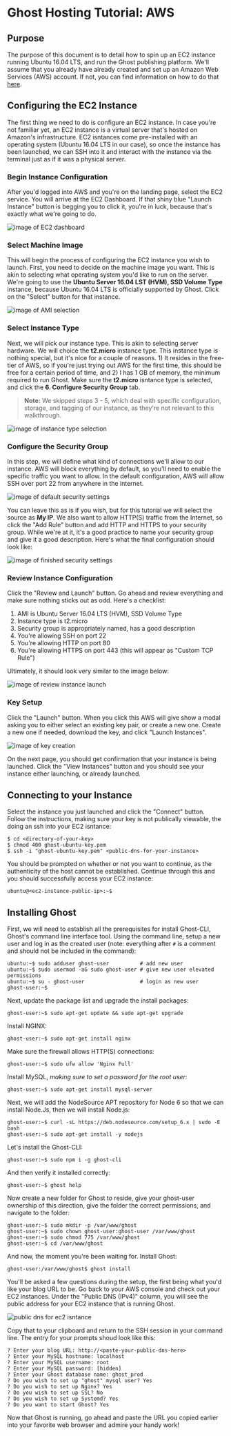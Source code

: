 # Ghost Hosting Tutorial: AWS

## Purpose

The purpose of this document is to detail how to spin up an EC2 instance running Ubuntu 16.04 LTS, and run the Ghost publishing platform. We'll assume that you already have already created and set up an Amazon Web Services (AWS) account. If not, you can find information on how to do that [here](https://aws.amazon.com/premiumsupport/knowledge-center/create-and-activate-aws-account/).

## Configuring the EC2 Instance

The first thing we need to do is configure an EC2 instance. In case you're not familiar yet, an EC2 instance is a virtual server that's hosted on Amazon's infrastructure. EC2 isntances come pre-installed with an operating system (Ubuntu 16.04 LTS in our case), so once the instance has been launched, we can SSH into it and interact with the instance via the terminal just as if it was a physical server.

### Begin Instance Configuration

After you'd logged into AWS and you're on the landing page, select the EC2 service. You will arrive at the EC2 Dashboard. If that shiny blue "Launch Instance" button is begging you to click it, you're in luck, because that's exactly what we're going to do.

![image of EC2 dashboard](images/1_EC2_Home.png)

### Select Machine Image

This will begin the process of configuring the EC2 instance you wish to launch. First, you need to decide on the machine image you want. This is akin to selecting what operating system you'd like to run on the server. We're going to use the **Ubuntu Server 16.04 LST (HVM), SSD Volume Type** instance, because Ubuntu 16.04 LTS is officially supported by Ghost. Click on the "Select" button for that instance.

![image of AMI selection](images/2_AMI_Selection.png)

### Select Instance Type

Next, we will pick our instance type. This is akin to selecting server hardware. We will choice the **t2.micro** instance type. This instance type is nothing special, but it's nice for a couple of reasons. 1) It resides in the free-tier of AWS, so if you're just trying out AWS for the first time, this should be free for a certain period of time, and 2) I has 1 GB of memory, the minimum required to run Ghost. Make sure the **t2.micro** isntance type is selected, and click the **6. Configure Security Group** tab.

> **Note:** We skipped steps 3 - 5, which deal with specific configuration, storage, and tagging of our instance, as they're not relevant to this walkthrough.

![image of instance type selection](images/3_Instance_Type_Selection.png)

### Configure the Security Group

In this step, we will define what kind of connections we'll allow to our instance. AWS will block everything by default, so you'll need to enable the specific traffic you want to allow. In the default configuration, AWS will allow SSH over port 22 from anywhere in the internet.

![image of default security settings](images/4_Sec_Group_Conf_Start.png)

You can leave this as is if you wish, but for this tutorial we will select the source as **My IP**. We also want to allow HTTP(S) traffic from the Internet, so click the "Add Rule" button and add HTTP and HTTPS to your security group. While we're at it, it's a good practice to name your security group and give it a good description. Here's what the final configuration should look like:

![image of finished security settings](images/5_Sec_Group_Conf_Finish.png)

### Review Instance Configuration

Click the "Review and Launch" button. Go ahead and review everything and make sure nothing sticks out as odd. Here's a checklist:

1. AMI is Ubuntu Server 16.04 LTS (HVM), SSD Volume Type
2. Instance type is t2.micro
3. Security group is appropriately named, has a good description
4. You're allowing SSH on port 22
5. You're allowing HTTP on port 80
6. You're allowing HTTPS on port 443 (this will appear as "Custom TCP Rule")

Ultimately, it should look very similar to the image below:

![image of review instance launch](images/6_Review_Instance_Launch.png)

### Key Setup

Click the "Launch" button. When you click this AWS will give show a modal asking you to either select an existing key pair, or create a new one. Create a new one if needed, download the key, and click "Launch Instances".

![image of key creation](images/7_Key_Creation_And_Download.png)

On the next page, you should get confirmation that your instance is being launched. Click the "View Instances" button and you should see your instance either launching, or already launched.

## Connecting to your Instance

Select the instance you just launched and click the "Connect" button. Follow the instructions, making sure your key is not publically viewable, the doing an ssh into your EC2 isntance:

```
$ cd <directory-of-your-key>
$ chmod 400 ghost-ubuntu-key.pem
$ ssh -i "ghost-ubuntu-key.pem" <public-dns-for-your-instance>
```

You should be prompted on whether or not you want to continue, as the authenticity of the host cannot be established. Continue through this and you should successfully access your EC2 instance:

```
ubuntu@<ec2-instance-public-ip>:~$
```

## Installing Ghost

First, we will need to establish all the prerequisites for install Ghost-CLI, Ghost's command line interface tool. Using the command line, setup a new user and log in as the created user (note: everything after `#` is a comment and should not be included in the command):

```
ubuntu:~$ sudo adduser ghost-user          # add new user
ubuntu:~$ sudo usermod -aG sudo ghost-user # give new user elevated permissions
ubuntu:~$ su - ghost-user                  # login as new user
ghost-user:~$
```

Next, update the package list and upgrade the install packages:

```
ghost-user:~$ sudo apt-get update && sudo apt-get upgrade
```

Install NGINX:

```
ghost-user:~$ sudo apt-get install nginx
```

Make sure the firewall allows HTTP(S) connections:

```
ghost-user:~$ sudo ufw allow 'Nginx Full'
```

Install MySQL, *making sure to set a password for the root user*:

```
ghost-user:~$ sudo apt-get install mysql-server
```

Next, we will add the NodeSource APT repository for Node 6 so that we can install Node.Js, then we will install Node.js:

```
ghost-user:~$ curl -sL https://deb.nodesource.com/setup_6.x | sudo -E bash
ghost-user:~$ sudo apt-get install -y nodejs
```

Let's install the Ghost-CLI:

```
ghost-user:~$ sudo npm i -g ghost-cli
```

And then verify it installed correctly:

```
ghost-user:~$ ghost help
```

Now create a new folder for Ghost to reside, give your ghost-user ownership of this direction, give the folder the correct permissions, and navigate to the folder:

```
ghost-user:~$ sudo mkdir -p /var/www/ghost
ghost-user:~$ sudo chown ghost-user:ghost-user /var/www/ghost
ghost-user:~$ sudo chmod 775 /var/www/ghost
ghost-user:~$ cd /var/www/ghost
```

And now, the moment you're been waiting for. Install Ghost:

```
ghost-user:/var/www/ghost$ ghost install
```

You'll be asked a few questions during the setup, the first being what you'd like your blog URL to be. Go back to your AWS console and check out your EC2 instances. Under the "Public DNS (IPv4)" column, you will see the public address for your EC2 instance that is running Ghost. 

![public dns for ec2 isntance](images/8_Public_DNS.png)

Copy that to your clipboard and return to the SSH session in your command line. The entry for your prompts shoud look like this:

```
? Enter your blog URL: http://<paste-your-public-dns-here>
? Enter your MySQL hostname: localhost
? Enter your MySQL username: root
? Enter your MySQL password: [hidden]
? Enter your Ghost database name: ghost_prod
? Do you wish to set up "ghost" mysql user? Yes
? Do you wish to set up Nginx? Yes
? Do you wish to set up SSL? No
? Do you wish to set up Systemd? Yes
? Do you want to start Ghost? Yes
```

Now that Ghost is running, go ahead and paste the URL you copied earlier into your favorite web browser and admire your handy work!

